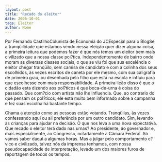 ```yaml
---
layout: post
title: "Recado do eleitor"
date: 2006-10-01
tags: Eleitor
author: None
---
```

Por Fernando CastilhoColunista de Economia do JCEspecial para o BlogSe a tranqüilidade que estamos vendo nessa eleição quer dizer alguma coisa, a primeira leitura que podemos fazer é que nós temos um eleitor bem mais civilizado que a nossa classe pol?tica.
Independentemente de bairro onde moram as diversas classes sociais, o que se viu foi que sua excelência o eleitor chegar tranqüilo, sem camisa de candidato e com a colinha dos seus escolhidos, às vezes escritos de caneta por ele mesmo, com sua caligrafia de primeiro grau, ou desenhada pelo filho que está na escola e influiu para que escolhesse com mais responsabilidade.
A primeira lição disso é que o cidadão esta dizendo aos pol?ticos é que boca-de-urna é coisa do passado. Que com?cio com artista não lhe influencia. Que, ao contrario do que pensam os pol?ticos, ele está muito bem informado sobre a campanha e fez suas escolha há bastante tempo.

Chama a atenção como as pessoas estão votando. Tranqüilas, às vezes confessando aqui ou ali preferência por um outro candidato. Sim, levando as crianças para ajudar na decisão. 
O que nos leva a uma nova expectativa. Que recado o eleitor terá dado nas urnas? Ao presidente, ao governador e, mais especialmente, ao Congresso, notadamente a Câmara Federal. Só vamos saber daqui a algumas horas. 
Mas a julgar pelo comportamento c?vico e civilizado, talvez nós da imprensa tenhamos, com nossa pseudocapacidade de interpretação, levado um dos maiores furos de reportagem de todos os tempos. 